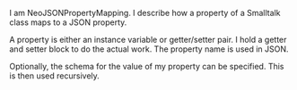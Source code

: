 I am NeoJSONPropertyMapping.
I describe how a property of a Smalltalk class maps to a JSON property.

A property is either an instance variable or getter/setter pair.
I hold a getter and setter block to do the actual work. The property name is used in JSON.

Optionally, the schema for the value of my property can be specified. This is then used recursively.